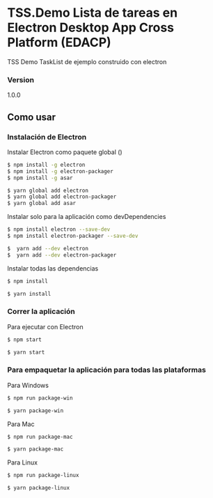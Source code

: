 # TSS.Demo Lista de tareas en Electron Desktop App Cross Platform (EDACP)

TSS Demo TaskList de ejemplo construido con electron

### Version
1.0.0

## Como usar

### Instalación de Electron

Instalar Electron como paquete global ()

```sh
$ npm install -g electron
$ npm install -g electron-packager
$ npm install -g asar
```

```sh
$ yarn global add electron
$ yarn global add electron-packager
$ yarn global add asar
```

Instalar solo para la aplicación como devDependencies 

```sh
$ npm install electron --save-dev
$ npm install electron-packager --save-dev
```

```sh
$  yarn add --dev electron
$  yarn add --dev electron-packager
```

Instalar todas las dependencias

```sh
$ npm install
```

```sh
$ yarn install
```

### Correr la aplicación 
Para ejecutar con Electron

```sh
$ npm start
```

```sh
$ yarn start
```

### Para empaquetar la aplicación para todas las plataformas

Para Windows

```sh
$ npm run package-win
```
```sh
$ yarn package-win
```

Para Mac

```sh
$ npm run package-mac
```
```sh
$ yarn package-mac
```

Para Linux

```sh
$ npm run package-linux
```
```sh
$ yarn package-linux
```
